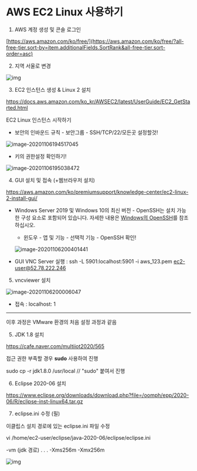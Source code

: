 # AWS EC2 Linux 사용하기

1. AWS 계정 생성 및 콘솔 로그인

[https://aws.amazon.com/ko/free/](https://aws.amazon.com/ko/free/?all-free-tier.sort-by=item.additionalFields.SortRank&all-free-tier.sort-order=asc)





2. 지역 서울로 변경

![img](https://cafeptthumb-phinf.pstatic.net/MjAyMDExMDJfMjQ3/MDAxNjA0MzA3NDA1MDMz.R1p9PAFflVQ87cutLhaCXvPS8tv7lK4Ag7OzKVaM1hEg.EbiBrrFdQLw-a0xwOFUwv8mGeuEE6k_tavPHhMfENPcg.PNG/image.png?type=w1600)





3. EC2 인스턴스 생성 & Linux 2 설치

https://docs.aws.amazon.com/ko_kr/AWSEC2/latest/UserGuide/EC2_GetStarted.html

EC2 Linux 인스턴스 시작하기



- 보안의 인바운드 규칙 - 보안그룹 - SSH/TCP/22/모든곳  설정할것! 

![image-20201106194517045](C:%5CUsers%5CMaster%5CAppData%5CRoaming%5CTypora%5Ctypora-user-images%5Cimage-20201106194517045.png)

- 키의 권한설정 확인하기!

![image-20201106195038472](C:%5CUsers%5CMaster%5CAppData%5CRoaming%5CTypora%5Ctypora-user-images%5Cimage-20201106195038472.png)





4. GUI 설치 및 접속 (+웹브라우저 설치)

https://aws.amazon.com/ko/premiumsupport/knowledge-center/ec2-linux-2-install-gui/

- Windows Server 2019 및 Windows 10의 최신 버전 - OpenSSH는 설치 가능한 구성 요소로 포함되어 있습니다. 자세한 내용은 [Windows의 OpenSSH](https://docs.microsoft.com/en-us/windows-server/administration/openssh/openssh_overview)를 참조하십시오.

  - 윈도우 - 앱 및 기능 - 선택적 기능 - OpenSSH 확인!

  ![image-20201106200401441](C:%5CUsers%5CMaster%5CAppData%5CRoaming%5CTypora%5Ctypora-user-images%5Cimage-20201106200401441.png)

- GUI VNC Server 실행 : ssh -L 5901:localhost:5901 -i aws_123.pem ec2-user@52.78.222.246



5. vncviewer 설치

![image-20201106200006047](C:%5CUsers%5CMaster%5CAppData%5CRoaming%5CTypora%5Ctypora-user-images%5Cimage-20201106200006047.png)

- 접속 : localhost: 1

---

이후 과정은 VMware 환경의 처음 설정 과정과 같음



5. JDK 1.8 설치

https://cafe.naver.com/multiiot2020/565

접근 권한 부족할 경우 **sudo** 사용하여 진행

sudo cp -r jdk1.8.0 /usr/local    // "sudo" 붙여서 진행



6. Eclipse 2020-06 설치

https://www.eclipse.org/downloads/download.php?file=/oomph/epp/2020-06/R/eclipse-inst-linux64.tar.gz



7. eclipse.ini 수정 (필)

이클립스 설치 경로에 있는 eclipse.ini 파일 수정

vi /home/ec2-user/eclipse/java-2020-06/eclipse/eclipse.ini

-vm (jdk 경로) . . . -Xms256m -Xmx256m

![img](https://cafeptthumb-phinf.pstatic.net/MjAyMDExMDJfMTMy/MDAxNjA0MzEwNjcyNjc3.II1pL1dylmWDGYtqMS0Tvp14ZjtWkLRuVEY2WSjovKEg.DjfdY41ciOw5cn6heuC1v5LFQFXcFVvjnu2_GIMe7x8g.PNG/image.png?type=w1600)